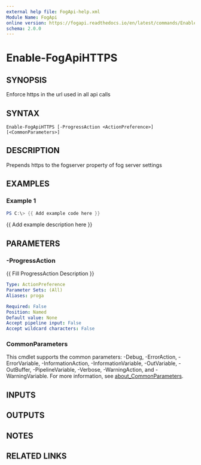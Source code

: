 ```yaml
---
external help file: FogApi-help.xml
Module Name: FogApi
online version: https://fogapi.readthedocs.io/en/latest/commands/Enable-FogApiHTTPS
schema: 2.0.0
---
```


# Enable-FogApiHTTPS

## SYNOPSIS
Enforce https in the url used in all api calls

## SYNTAX

```
Enable-FogApiHTTPS [-ProgressAction <ActionPreference>] [<CommonParameters>]
```

## DESCRIPTION
Prepends https to the fogserver property of fog server settings

## EXAMPLES

### Example 1
```powershell
PS C:\> {{ Add example code here }}
```

{{ Add example description here }}

## PARAMETERS

### -ProgressAction
{{ Fill ProgressAction Description }}

```yaml
Type: ActionPreference
Parameter Sets: (All)
Aliases: proga

Required: False
Position: Named
Default value: None
Accept pipeline input: False
Accept wildcard characters: False
```

### CommonParameters
This cmdlet supports the common parameters: -Debug, -ErrorAction, -ErrorVariable, -InformationAction, -InformationVariable, -OutVariable, -OutBuffer, -PipelineVariable, -Verbose, -WarningAction, and -WarningVariable. For more information, see [about_CommonParameters](http://go.microsoft.com/fwlink/?LinkID=113216).

## INPUTS

## OUTPUTS

## NOTES

## RELATED LINKS
